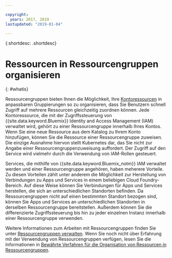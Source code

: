 ```yaml
---

copyright:
  years: 2017, 2019
lastupdated: "2019-01-04"

---
```


{:shortdesc: .shortdesc}

# Ressourcen in Ressourcengruppen organisieren
{: #whatis}

Ressourcengruppen bieten Ihnen die Möglichkeit, Ihre [Kontoressourcen](/docs/resources/acct_resources.html#resource) in anpassbaren Gruppierungen so zu organisieren, dass Sie Benutzern schnell Zugriff auf mehrere Ressourcen gleichzeitig zuordnen können. Jede Kontoressource, die mit der Zugriffssteuerung von {{site.data.keyword.Bluemix}} Identity and Access Management (IAM) verwaltet wird, gehört zu einer Ressourcengruppe innerhalb Ihres Kontos. Wenn Sie eine neue Ressource aus dem Katalog zu Ihrem Konto hinzufügen, können Sie die Ressource einer Ressourcengruppe zuweisen. Die einzige Ausnahme hiervon stellt Kubernetes dar, das Sie nicht zur Angabe einer Ressourcengruppenzuweisung auffordert. Der Zugriff auf den Service wird vielmehr durch die Verwendung von IAM-Rollen gesteuert.

Services, die mithilfe von {{site.data.keyword.Bluemix_notm}} IAM verwaltet werden und einer Ressourcengruppe angehören, haben meherere Vorteile. Zu diesen Vorteilen zählt unter anderem die Möglichkeit zur Herstellung von Verbindungen zu Apps und Services in einem beliebigen Cloud Foundry-Bereich. Auf diese Weise können Sie Verbindungen für Apps und Services herstellen, die sich an unterschiedlichen Standorten befinden. Da Ressourcengruppen nicht auf einen bestimmten Standort bezogen sind, können Sie Apps und Services an unterschiedlichen Standorten in derselben Ressourcengruppe bereitstellen. Außerdem können Sie die differenzierte Zugriffssteuerung bis hin zu jeder einzelnen Instanz innerhalb einer Ressourcengruppe verwenden.

Weitere Informationen zum Arbeiten mit Ressourcengruppen finden Sie unter [Ressourcengruppen verwalten](/docs/resources/resourcegroups.html). Wenn Sie noch nicht über Erfahrung mit der Verwendung von Ressourcengruppen verfügen, lesen Sie die Informationen in [Bewährte Verfahren für die Organisation von Ressourcen in Ressourcengruppen](/docs/resources/bestpractice_rgs.html#bp_resourcegroups).
